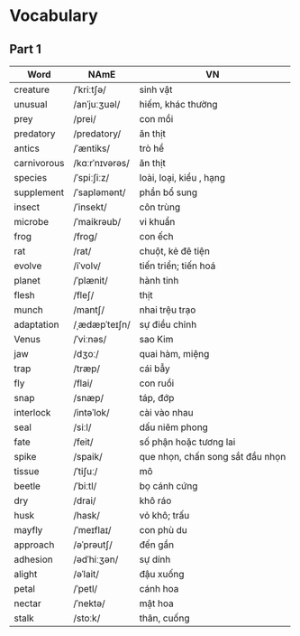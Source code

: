 # Vocabulary

## Part 1

| Word         | NAmE 			| VN				|
|--------------|----------------|-------------------|
|creature| /ˈkriːtʃə/|sinh vật|
|unusual| /anˈjuːʒuəl/|hiếm, khác thường|
|prey| /prei/|con mồi|
|predatory| /predatory/|ăn thịt|
|antics| /ˈӕntiks/|trò hề|
|carnivorous| /kɑːrˈnɪvərəs/|ăn thịt|
|species| /ˈspiːʃiːz/|loài, loại, kiểu , hạng|
|supplement| /ˈsapləmənt/|phần bổ sung|
|insect| /ˈinsekt/|côn trùng|
|microbe| /ˈmaikrəub/|vi khuẩn|
|frog| /froɡ/|con ếch|
|rat| /rat/|chuột, kẻ đê tiện|
|evolve| /iˈvolv/|tiến triển; tiến hoá|
|planet| /ˈplӕnit/|hành tinh|
|flesh| /fleʃ/|thịt|
|munch| /mantʃ/|nhai trệu trạo|
|adaptation| /ˌædæpˈteɪʃn/|sự điều chỉnh|
|Venus| /ˈviːnəs/|sao Kim|
|jaw| /dʒoː/|quai hàm, miệng|
|trap| /trӕp/|cái bẫy|
|fly| /flai/|con ruồi|
|snap| /snӕp/|táp, đớp|
|interlock| /intəˈlok/|cài vào nhau|
|seal| /siːl/|dấu niêm phong|
|fate| /feit/|số phận hoặc tương lai|
|spike| /spaik/|que nhọn, chấn song sắt đầu nhọn|
|tissue| /ˈtiʃuː/|mô|
|beetle| /ˈbiːtl/|bọ cánh cứng|
|dry| /drai/|khô ráo|
|husk| /hask/|vỏ khô; trấu|
|mayfly| /ˈmeɪflaɪ/|con phù du|
|approach| /əˈprəutʃ/|đến gần|
|adhesion| /ədˈhiːʒən/|sự dính|
|alight| /əˈlait/|đậu xuống|
|petal| /ˈpetl/|cánh hoa|
|nectar| /ˈnektə/|mật hoa|
|stalk| /stoːk/|thân, cuống|
